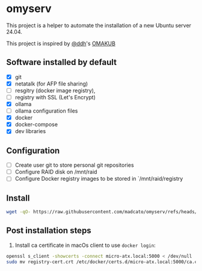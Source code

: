 # omyserv

This project is a helper to automate the installation of a new Ubuntu server 24.04.

This project is inspired by [@ddh](https://x.com/dhh)'s [OMAKUB](https://omakub.org)

## Software installed by default
- [X] git 
- [X] netatalk (for AFP file sharing)
- [ ] resgitry (docker image registry), 
- [ ] registry with SSL (Let's Encrypt)
- [X] ollama 
- [ ] ollama configuration files
- [X] docker
- [X] docker-compose
- [X] dev libraries
  
## Configuration
- [ ] Create user git to store personal git repositories
- [ ] Configure RAID disk on /mnt/raid
- [ ] Configure Docker registry images to be stored in `/mnt/raid/registry

## Install

```bash
wget -qO- https://raw.githubusercontent.com/madcato/omyserv/refs/heads/master/boot.sh | bash
```

## Post installation steps

1. Install ca certificate in macOs client to use `docker login`:
```bash
openssl s_client -showcerts -connect micro-atx.local:5000 < /dev/null | sed -ne '/-BEGIN CERTIFICATE-/,/-END CERTIFICATE-/p' > registry-cert.crt
sudo mv registry-cert.crt /etc/docker/certs.d/micro-atx.local:5000/ca.crt
```
